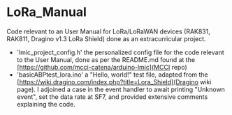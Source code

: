 # LoRa_Manual
Code relevant to an User Manual for LoRa/LoRaWAN devices (RAK831, RAK811, Dragino v1.3 LoRa Shield) done as an extracurricular project.

* 'lmic_project_config.h' the personalized config file for the code relevant to the User Manual, done as per the README.md found at the [https://github.com/mcci-catena/arduino-lmic](MCCI repo)
* 'basicABPtest_lora.ino' a "Hello, world!" test file, adapted from the [https://wiki.dragino.com/index.php?title=Lora_Shield](Dragino wiki page). I adjoined a case in the event handler to await printing "Unknown event", set the data rate at SF7, and provided extensive comments explaining the code.

